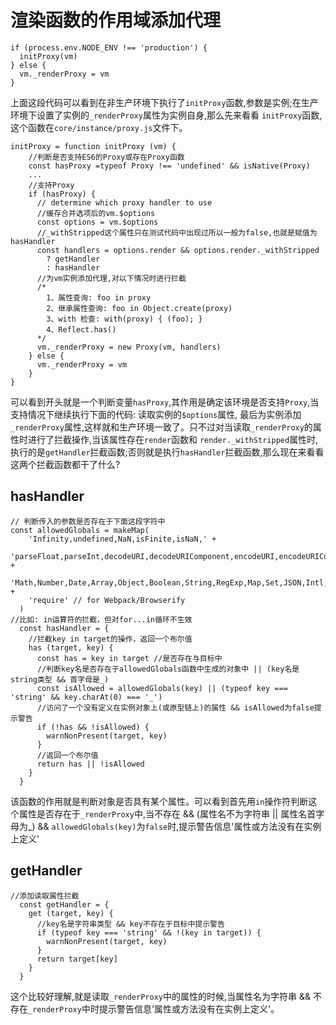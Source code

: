 # 渲染函数的作用域添加代理

```ecmascript 6
if (process.env.NODE_ENV !== 'production') {
  initProxy(vm)
} else {
  vm._renderProxy = vm
}
```
上面这段代码可以看到在非生产环境下执行了`initProxy`函数,参数是实例;在生产环境下设置了实例的`_renderProxy`属性为实例自身,那么先来看看
`initProxy`函数,这个函数在`core/instance/proxy.js`文件下。

```ecmascript 6
initProxy = function initProxy (vm) {
    //判断是否支持ES6的Proxy或存在Proxy函数
    const hasProxy =typeof Proxy !== 'undefined' && isNative(Proxy)
    ...
    //支持Proxy
    if (hasProxy) {
      // determine which proxy handler to use
      //缓存合并选项后的vm.$options
      const options = vm.$options
      //_withStripped这个属性只在测试代码中出现过所以一般为false,也就是赋值为hasHandler
      const handlers = options.render && options.render._withStripped
        ? getHandler
        : hasHandler
      //为vm实例添加代理,对以下情况时进行拦截
      /*
        1、属性查询: foo in proxy
        2、继承属性查询: foo in Object.create(proxy)
        3、with 检查: with(proxy) { (foo); }
        4、Reflect.has()
      */
      vm._renderProxy = new Proxy(vm, handlers)
    } else {
      vm._renderProxy = vm
    }
}
```
可以看到开头就是一个判断变量`hasProxy`,其作用是确定该环境是否支持`Proxy`,当支持情况下继续执行下面的代码: 读取实例的`$options`属性,
最后为实例添加`_renderProxy`属性,这样就和生产环境一致了。只不过对当读取`_renderProxy`的属性时进行了拦截操作,当该属性存在`render`函数和
`render._withStripped`属性时,执行的是`getHandler`拦截函数;否则就是执行`hasHandler`拦截函数,那么现在来看看这两个拦截函数都干了什么?

## hasHandler

```ecmascript 6
// 判断传入的参数是否存在于下面这段字符中
const allowedGlobals = makeMap(
    'Infinity,undefined,NaN,isFinite,isNaN,' +
    'parseFloat,parseInt,decodeURI,decodeURIComponent,encodeURI,encodeURIComponent,' +
    'Math,Number,Date,Array,Object,Boolean,String,RegExp,Map,Set,JSON,Intl,' +
    'require' // for Webpack/Browserify
  )
//比如: in运算符的拦截，但对for...in循环不生效
  const hasHandler = {
    //拦截key in target的操作，返回一个布尔值
    has (target, key) {
      const has = key in target //是否存在与目标中
      //判断key名是否存在于allowedGlobals函数中生成的对象中 || (key名是string类型 && 首字母是_)
      const isAllowed = allowedGlobals(key) || (typeof key === 'string' && key.charAt(0) === '_')
      //访问了一个没有定义在实例对象上(或原型链上)的属性 && isAllowed为false提示警告
      if (!has && !isAllowed) {
        warnNonPresent(target, key)
      }
      //返回一个布尔值
      return has || !isAllowed
    }
  }
```
该函数的作用就是判断对象是否具有某个属性。可以看到首先用`in`操作符判断这个属性是否存在于`_renderProxy`中,当不存在 && 
(属性名不为字符串 || 属性名首字母为_) && `allowedGlobals(key)`为`false`时,提示警告信息'属性或方法没有在实例上定义'

## getHandler

```ecmascript 6
//添加读取属性拦截
  const getHandler = {
    get (target, key) {
      //key名是字符串类型 && key不存在于目标中提示警告
      if (typeof key === 'string' && !(key in target)) {
        warnNonPresent(target, key)
      }
      return target[key]
    }
  }
```
这个比较好理解,就是读取`_renderProxy`中的属性的时候,当属性名为字符串 && 不存在`_renderProxy`中时提示警告信息'属性或方法没有在实例上定义'。























